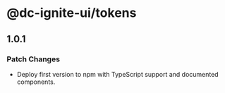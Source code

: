 # @dc-ignite-ui/tokens

## 1.0.1

### Patch Changes

- Deploy first version to npm with TypeScript support and documented components.
